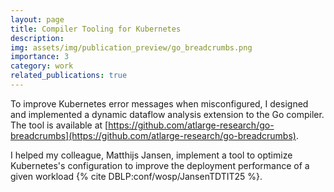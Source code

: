 ```yaml
---
layout: page
title: Compiler Tooling for Kubernetes
description: 
img: assets/img/publication_preview/go_breadcrumbs.png
importance: 3
category: work
related_publications: true
---
```


To improve Kubernetes error messages when misconfigured, I designed and implemented a dynamic dataflow analysis extension to the Go compiler. The tool is available at [https://github.com/atlarge-research/go-breadcrumbs](https://github.com/atlarge-research/go-breadcrumbs).

I helped my colleague, Matthijs Jansen, implement a tool to optimize Kubernetes's configuration to improve the deployment performance of a given workload {% cite DBLP:conf/wosp/JansenTDTIT25 %}.
